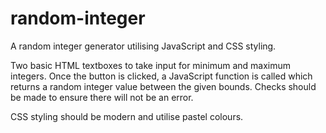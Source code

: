 # random-integer
A random integer generator utilising JavaScript and CSS styling.

Two basic HTML textboxes to take input for minimum and maximum integers. Once the button is clicked, a JavaScript function is called which returns a random integer value
between the given bounds. 
Checks should be made to ensure there will not be an error.

CSS styling should be modern and utilise pastel colours.
